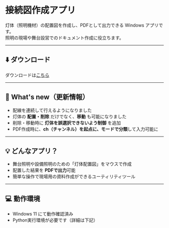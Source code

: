 # 接続図作成アプリ

灯体（照明機材）の配置図を作成し、PDFとして出力できる Windows アプリです。  
照明の現場や舞台設営でのドキュメント作成に役立ちます。


---

## ⬇️ ダウンロード

ダウンロードは[こちら](https://github.com/yamatyann/ObjectLayout/archive/refs/heads/main.zip)

---

## 📌 What's new（更新情報）

- 配線を連続して行えるようになりました
- 灯体の **配置・削除** だけでなく、**移動** も可能になりました
- 削除・移動時に **灯体を誤選択できないよう制御** を追加
- PDF作成時に、**ch（チャンネル）を起点に、モードで分類**して入力可能に

---

## 💡 どんなアプリ？

- 舞台照明や設備照明のための「灯体配置図」をマウスで作成
- 配置した結果を **PDFで出力**可能
- 簡単な操作で現場用の資料作成ができるユーティリティツール

---

## 💻 動作環境

- Windows 11 にて動作確認済み
- Python実行環境が必要です（詳細は下記）
